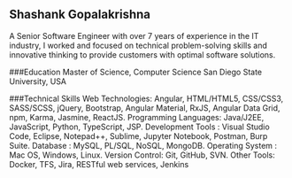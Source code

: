 ## Shashank Gopalakrishna

A Senior Software Engineer with over 7 years of experience in the IT industry, I worked and focused on technical problem-solving skills and innovative thinking to provide customers with optimal software solutions.

###Education
Master of Science, Computer Science
San Diego State University, USA

###Technical Skills
Web Technologies: Angular, HTML/HTML5, CSS/CSS3, SASS/SCSS, jQuery, Bootstrap, Angular Material,
RxJS, Angular Data Grid, npm, Karma, Jasmine, ReactJS.
Programming Languages: Java/J2EE, JavaScript, Python, TypeScript, JSP.
Development Tools : Visual Studio Code, Eclipse, Notepad++, Sublime, Jupyter Notebook, Postman, Burp Suite.
Database : MySQL, PL/SQL, NoSQL, MongoDB.
Operating System : Mac OS, Windows, Linux.
Version Control: Git, GitHub, SVN.
Other Tools: Docker, TFS, Jira, RESTful web services, Jenkins

<!--
**shashankgopalakrishna/shashankgopalakrishna** is a ✨ _special_ ✨ repository because its `README.md` (this file) appears on your GitHub profile.

Here are some ideas to get you started:

- 🔭 I’m currently working on ...
- 🌱 I’m currently learning ...
- 👯 I’m looking to collaborate on ...
- 🤔 I’m looking for help with ...
- 💬 Ask me about ...
- 📫 How to reach me: ...
- 😄 Pronouns: ...
- ⚡ Fun fact: ...
-->
